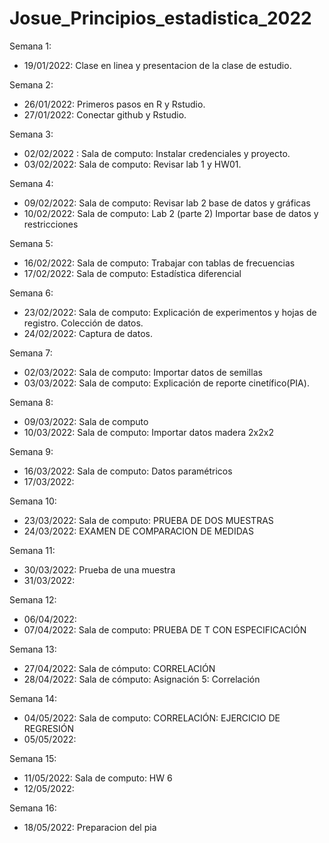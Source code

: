 # Josue_Principios_estadistica_2022

Semana 1:
+ 19/01/2022: Clase en linea y presentacion de la clase de estudio.

Semana 2:
+ 26/01/2022: Primeros pasos en R y Rstudio.
+ 27/01/2022: Conectar github y Rstudio.

Semana 3:
+ 02/02/2022 : Sala de computo: Instalar credenciales y proyecto.
+ 03/02/2022: Sala de computo: Revisar lab 1 y HW01.

Semana 4:
+ 09/02/2022: Sala de computo: Revisar lab 2 base de datos y gráficas
+ 10/02/2022: Sala de computo: Lab 2 (parte 2) Importar base de datos y restricciones

Semana 5:
+ 16/02/2022: Sala de computo: Trabajar con tablas de frecuencias
+ 17/02/2022: Sala de computo: Estadística diferencial

Semana 6:
+ 23/02/2022: Sala de computo: Explicación de experimentos y hojas de registro. Colección de datos.
+ 24/02/2022: Captura de datos.

Semana 7:
+ 02/03/2022: Sala de computo: Importar datos de semillas
+ 03/03/2022: Sala de computo: Explicación de reporte cinetífico(PIA).

Semana 8:
+ 09/03/2022: Sala de computo
+ 10/03/2022: Sala de computo: Importar datos madera 2x2x2

Semana 9:
+ 16/03/2022: Sala de computo: Datos paramétricos
+ 17/03/2022:

Semana 10:
+ 23/03/2022: Sala de computo: PRUEBA DE DOS MUESTRAS
+ 24/03/2022: EXAMEN DE COMPARACION DE MEDIDAS

Semana 11:
+ 30/03/2022: Prueba de una muestra
+ 31/03/2022:

Semana 12:
+ 06/04/2022:
+ 07/04/2022: Sala de computo: PRUEBA DE T CON ESPECIFICACIÓN

Semana 13:
+ 27/04/2022: Sala de cómputo: CORRELACIÓN
+ 28/04/2022: Sala de cómputo: Asignación 5: Correlación

Semana 14:
+ 04/05/2022: Sala de computo: CORRELACIÓN: EJERCICIO DE REGRESIÓN
+ 05/05/2022:

Semana 15:
+ 11/05/2022: Sala de computo: HW 6
+ 12/05/2022:

Semana 16:
+ 18/05/2022: Preparacion del pia
